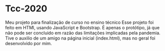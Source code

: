 # Tcc-2020
Meu projeto para finalização de curso no ensino técnico
Esse projeto foi feito em HTMl, usando JavaScript e Bootstrap. É apenas o protótipo, já que não pode ser concluido em razão das limitações implicadas pela pandemia.
Tive o auxilio de um amigo na página inicial (index.html), mas no geral foi desenvolvido por mim.
